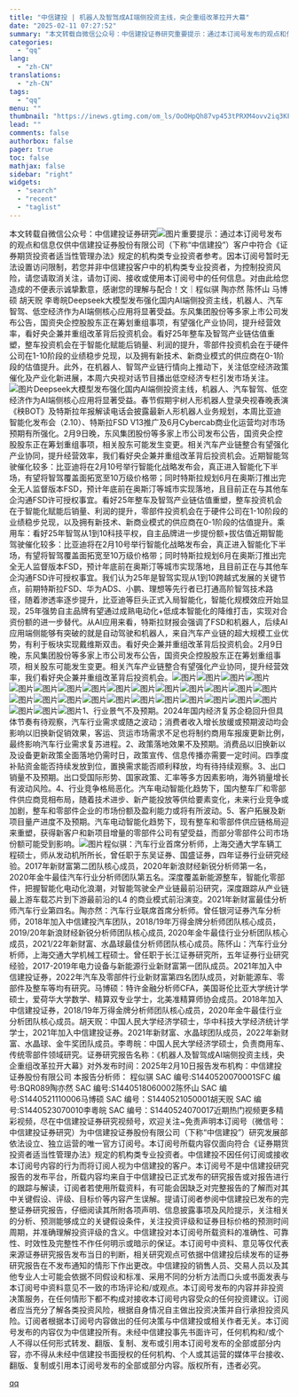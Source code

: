```yaml
---
title: "中信建投 | 机器人及智驾成AI端侧投资主线，央企重组改革拉开大幕"
date: "2025-02-11 07:27:52"
summary: "本文转载自微信公众号：中信建投证券研究重要提示：通过本订阅号发布的观点和信息仅供中信建投证券股份有限..."
categories:
  - "qq"
lang:
  - "zh-CN"
translations:
  - "zh-CN"
tags:
  - "qq"
menu: ""
thumbnail: "https://inews.gtimg.com/om_ls/OoOHpQh87vp453tPRXM4ovv2iq3KFfCI-eIOEnL1bSEzIAA_640360/0"
lead: ""
comments: false
authorbox: false
pager: true
toc: false
mathjax: false
sidebar: "right"
widgets:
  - "search"
  - "recent"
  - "taglist"
---
```


本文转载自微信公众号：中信建投证券研究![图片](https://inews.gtimg.com/om_bt/OU9y_LfDZdH7sAnVy0Gu6emXOxxgt8NhI1OI2aQWEpHBoAA/641)重要提示：通过本订阅号发布的观点和信息仅供中信建投证券股份有限公司（下称“中信建投”）客户中符合《证券期货投资者适当性管理办法》规定的机构类专业投资者参考。因本订阅号暂时无法设置访问限制，若您并非中信建投客户中的机构类专业投资者，为控制投资风险，请您请取消关注，请勿订阅、接收或使用本订阅号中的任何信息。对由此给您造成的不便表示诚挚歉意，感谢您的理解与配合！文｜程似骐 陶亦然 陈怀山 马博硕 胡天贶 李粵皖Deepseek大模型发布强化国内AI端侧投资主线，机器人、汽车智驾、低空经济作为AI端侧核心应用将显著受益。东风集团股份等多家上市公司发布公告，国资央企控股股东正在筹划重组事项，有望强化产业协同，提升经营效率，看好央企兼并重组改革背后投资机会。看好25年整车及智驾产业链估值重塑，整车投资机会在于智能化赋能后销量、利润的提升，零部件投资机会在于硬件公司在1-10阶段的业绩稳步兑现，以及拥有新技术、新商业模式的供应商在0-1阶段的估值提升。此外，在机器人、智驾产业链行情向上推动下，关注低空经济政策催化及产业化新进展，本周六央视对话节目播出低空经济专栏引发市场关注。![图片](https://inews.gtimg.com/om_bt/OWpUorXM509MTIsgNezUTfQTHFowmYszgTF1p8S2pbslkAA/641)Deepseek大模型发布强化国内AI端侧投资主线，机器人、汽车智驾、低空经济作为AI端侧核心应用将显著受益。春节假期宇树人形机器人登录央视春晚表演《秧BOT》及特斯拉年报解读电话会披露最新人形机器人业务规划，本周比亚迪智能化发布会（2.10）、特斯拉FSD V13推广及6月Cybercab商业化运营均对市场预期有所强化。2月9日晚，东风集团股份等多家上市公司发布公告，国资央企控股股东正在筹划重组事项，相关股东可能发生变更。相关汽车产业链整合有望强化产业协同，提升经营效率，我们看好央企兼并重组改革背后投资机会。近期智能驾驶催化较多：比亚迪将在2月10号举行智能化战略发布会，真正进入智能化下半场，有望将智驾覆盖面拓宽至10万级价格带；同时特斯拉规划6月在奥斯汀推出完全无人监督版本FSD，预计年底前在奥斯汀等城市实现落地，且目前正在与其他车企沟通FSD许可授权事宜。看好25年整车及智驾产业链估值重塑，整车投资机会在于智能化赋能后销量、利润的提升，零部件投资机会在于硬件公司在1-10阶段的业绩稳步兑现，以及拥有新技术、新商业模式的供应商在0-1阶段的估值提升。乘用车：看好25年智驾从1到10科技平权，自主品牌进一步提份额+拔估值近期智能驾驶催化较多：比亚迪将在2月10号举行智能化战略发布会，真正进入智能化下半场，有望将智驾覆盖面拓宽至10万级价格带；同时特斯拉规划6月在奥斯汀推出完全无人监督版本FSD，预计年底前在奥斯汀等城市实现落地，且目前正在与其他车企沟通FSD许可授权事宜。我们认为25年是智驾实现从1到10跨越式发展的关键节点，前期特斯拉FSD、华为ADS、小鹏、理想等先行者已打通高阶智驾技术路径，随着渗透率逐步提升，比亚迪等巨头正式入局智能化，智能化规模效应开始显现，25年强势自主品牌有望通过成熟电动化+低成本智能化的降维打击，实现对合资份额的进一步替代。从AI应用来看，特斯拉财报会强调了FSD和机器人，后续AI应用端侧能够有突破的就是自动驾驶和机器人，来自汽车产业链的超大规模工业优势，有利于板块实现戴维斯双击。看好央企兼并重组改革背后投资机会。2月9日晚，东风集团股份等多家上市公司发布公告，国资央企控股股东正在筹划重组事项，相关股东可能发生变更。相关汽车产业链整合有望强化产业协同，提升经营效率，我们看好央企兼并重组改革背后投资机会。![图片](https://inews.gtimg.com/om_bt/OmmTDCIjXBMjKSEUqR_zJlVLI6vgl5M3dxHQOs4pRnQwcAA/641)![图片](https://inews.gtimg.com/om_bt/OlQRuDubZara4VKadMz0tsjLfoJwiysrM-P7cqPm0uFZIAA/641)![图片](https://inews.gtimg.com/om_bt/O4qRpWkcEWjHGd147aToFMKiNk5mIzEg28pPeDkUR2XDQAA/641)![图片](https://inews.gtimg.com/om_bt/Onj3KeIslUgOVPCjaAq4RhjOsPAA9KE-_94j5aumD0xKUAA/641)![图片](https://inews.gtimg.com/om_bt/OjQepoGK-BKaiybGOfDRdT0urYfmFjU0PcRTfC3Rkb_sQAA/641)![图片](https://inews.gtimg.com/om_bt/ObbYJsxawnzvR9YO70YbwmPF4k4kxOWaFWkC9ZX_HTorMAA/641)![图片](https://inews.gtimg.com/om_bt/OAd8Q9FgocXPkReAK_MuMWh4OdD98RbSP_SbSnC4MDhhsAA/641)![图片](https://inews.gtimg.com/om_bt/OoP7ub9CpFKtHu_QeWmXggyNo39kkI1CEQ08_FciJCNSEAA/641)![图片](https://inews.gtimg.com/om_bt/OTXM87PXhASpVWf--t8aXBb4g38FigUoAvuVHNppc9RUIAA/641)![图片](https://inews.gtimg.com/om_bt/OPNPg0PlPIAmM8tJB4W2_aLmyL14EBUrWZK7B0ONYZl9AAA/641)![图片](https://inews.gtimg.com/om_bt/OLTOpmKPs_daU4Rbi-YB4H7i6CK0dM9AJw0NX3dEcC8UQAA/641)![图片](https://inews.gtimg.com/om_bt/O2C0WwCPSxcoziAIuY2XfjSRv9vESxByvobH1UXFJEYpgAA/641)![图片](https://inews.gtimg.com/om_bt/OEfHCmF-LtotxFfRdP8lAv9Y0zzRw-U2EW1uJhMcZiyWIAA/641)![图片](https://inews.gtimg.com/om_bt/OsAfE7gaqSumUIN7gjTUbym4HqEBKEDNKaS3S6nyix7vMAA/641)![图片](https://inews.gtimg.com/om_bt/OFOTZbdTTdop9yVAZzUh1zLNDXBe-LDQEMsWehcjZiGOgAA/641)![图片](https://inews.gtimg.com/om_bt/ODFCt1pLsF8gpFrR7M5J0Z5g11oU6HhYyyVoY_64VCKMIAA/641)![图片](https://inews.gtimg.com/om_bt/O9H8rvB71s1xCXkFZj37YCTGAMbAWjiNkt8FezaEgSkSkAA/641)![图片](https://inews.gtimg.com/om_bt/OgyIwHECzJmwrJ3VvvA532JbnfEBfdfmOFaTJqVAwBU5kAA/641)![图片](https://inews.gtimg.com/om_bt/OJRBUxbyJR9oyXSCNIZyCFp0Mh5G4pRovgN-Arh1AgEpEAA/641)![图片](https://inews.gtimg.com/om_bt/O1oM2YjakbOkTwnEYC3cuy-mz1-aKfvY7Tu2DonTZg3S0AA/641)![图片](https://inews.gtimg.com/om_bt/Ocm_7nIf5ANww0j_D8LZUxZpw8lLzVLWYYTxU7haw1ix0AA/641)![图片](https://inews.gtimg.com/om_bt/OUDR83JF9JDbg7Q8_tv9e-OCBA9nMEmhj10vj9dj3fGFIAA/641)![图片](https://inews.gtimg.com/om_bt/OK-H2sbuFPM8xYe4GWk4sOzegMwcYGnS4yvPyGfmgRerIAA/641)![图片](https://inews.gtimg.com/om_bt/OuF4Bk2xaLfNRUdX7PAuQSKOmBJ2BjZZWJQxfJSBD24PEAA/641)![图片](https://inews.gtimg.com/om_bt/OEBn6GKsNE7G8snQxVosxWvW8jwatruz08RWLdTFFXb6MAA/641)![图片](https://inews.gtimg.com/om_bt/OkndNqzrWTVMOLpHFLpaPuhMmY2URQnxwgX4SqwlyxmVkAA/641)![图片](https://inews.gtimg.com/om_bt/OSsAzBFe5Ux7pvZkNgJYR5uNUGM3pIH2p3A-RSze9pqLMAA/641)![图片](https://inews.gtimg.com/om_bt/OzdZNJioBClgAiBEiHp4xk1j9sBZOSoCGcvNOiM_EJPEAAA/641)![图片](https://inews.gtimg.com/om_bt/OAqEeltWjFf4s7FcpcNUPr0yzT5-utxX65aNKHNup_Av0AA/641)1、行业景气不及预期。2024年国内经济复苏企稳回升但具体节奏有待观察，汽车行业需求或随之波动；消费者收入增长放缓或预期波动均会影响以旧换新促销效果，客运、货运市场需求不足也将制约商用车报废更新比例，最终影响汽车行业需求复苏进程。2、政策落地效果不及预期。消费品以旧换新以及设备更新政策全面落地仍需时日，政策宣传、信息传播亦需要一定时间。四季度补贴资金能否持续发放到位，置换需求能否顺利释放，均有待持续观察。3、出口销量不及预期。出口受国际形势、国家政策、汇率等多方因素影响，海外销量增长有波动风险。4、行业竞争格局恶化。汽车电动智能化趋势下，国内整车厂和零部件供应商竞相布局，随着技术进步、新产能投放等供给要素变化，未来行业竞争或加剧，整车和零部件企业的市场份额及盈利能力或将有所波动。5、客户拓展及新项目量产进度不及预期。汽车电动智能化趋势下，现有整车和零部件供应链格局迎来重塑，获得新客户和新项目增量的零部件公司有望受益，而部分零部件公司市场份额可能受到影响。![图片](https://inews.gtimg.com/om_bt/ODi_XUGAc36pEO9FXfLzH5CT0Y2KDg1mygClej6z5h-YwAA/641)程似骐：汽车行业首席分析师，上海交通大学车辆工程硕士，师从发动机所所长，曾任职于东吴证券、国盛证券，四年证券行业研究经验。2017年新财富第二团队核心成员，2020年新浪财经新锐分析师第一名，2020年金牛最佳汽车行业分析师团队第五名。深度覆盖新能源整车，智能化零部件，把握智能化电动化浪潮，对智能驾驶全产业链最前沿研究，深度跟踪从产业链最上游车载芯片到下游最前沿的L4 的商业模式前沿演变。2021年新财富最佳分析师汽车行业第四名。陶亦然：汽车行业联席首席分析师。曾任银河证券汽车分析师，2018年加入中信建投汽车团队，2018/19年万得金牌分析师团队核心成员，2019/20年新浪财经新锐分析师团队核心成员, 2020年金牛最佳行业分析团队核心成员，2021/22年新财富、水晶球最佳分析师团队核心成员。陈怀山：汽车行业分析师，上海交通大学机械工程硕士。曾任职于长江证券研究所，五年证券行业研究经验，2017-2019年电力设备与新能源行业新财富第一团队成员。2021年加入中信建投证券，2022年汽车及零部件行业新财富第四名团队成员，对新能源车、零部件及整车等均有研究。马博硕：特许金融分析师CFA，美国哥伦比亚大学统计学硕士，爱荷华大学数学、精算双专业学士，北美准精算师协会成员。2018年加入中信建投证券，2018/19年万得金牌分析师团队核心成员，2020年金牛最佳行业分析团队核心成员。胡天贶：中国人民大学经济学硕士，华中科技大学经济统计学学士，2021年加入中信建投证券。2021年新财富、水晶球团队成员，2022年新财富、水晶球、金牛奖团队成员。李粤皖：中国人民大学经济学硕士，负责商用车、传统零部件领域研究。证券研究报告名称：《机器人及智驾成AI端侧投资主线，央企重组改革拉开大幕》对外发布时间：2025年2月10日报告发布机构：中信建投证券股份有限公司 本报告分析师： 程似骐 SAC 编号:S1440520070001SFC 编号:BQR089陶亦然 SAC 编号:S1440518060002陈怀山 SAC 编号:S1440521110006马博硕 SAC 编号：S1440521050001胡天贶 SAC 编号:S1440523070010李粵皖 SAC 编号：S1440524070017近期热门视频更多精彩视频，尽在中信建投证券研究视频号，欢迎关注~免责声明本订阅号（微信号：中信建投证券研究）为中信建投证券股份有限公司（下称“中信建投”）研究发展部依法设立、独立运营的唯一官方订阅号。本订阅号所载内容仅面向符合《证券期货投资者适当性管理办法》规定的机构类专业投资者。中信建投不因任何订阅或接收本订阅号内容的行为而将订阅人视为中信建投的客户。本订阅号不是中信建投研究报告的发布平台，所载内容均来自于中信建投已正式发布的研究报告或对报告进行的跟踪与解读，订阅者若使用所载资料，有可能会因缺乏对完整报告的了解而对其中关键假设、评级、目标价等内容产生误解。提请订阅者参阅中信建投已发布的完整证券研究报告，仔细阅读其所附各项声明、信息披露事项及风险提示，关注相关的分析、预测能够成立的关键假设条件，关注投资评级和证券目标价格的预测时间周期，并准确理解投资评级的含义。中信建投对本订阅号所载资料的准确性、可靠性、时效性及完整性不作任何明示或暗示的保证。本订阅号中资料、意见等仅代表来源证券研究报告发布当日的判断，相关研究观点可依据中信建投后续发布的证券研究报告在不发布通知的情形下作出更改。中信建投的销售人员、交易人员以及其他专业人士可能会依据不同假设和标准、采用不同的分析方法而口头或书面发表与本订阅号中资料意见不一致的市场评论和/或观点。本订阅号发布的内容并非投资决策服务，在任何情形下都不构成对接收本订阅号内容受众的任何投资建议。订阅者应当充分了解各类投资风险，根据自身情况自主做出投资决策并自行承担投资风险。订阅者根据本订阅号内容做出的任何决策与中信建投或相关作者无关。本订阅号发布的内容仅为中信建投所有。未经中信建投事先书面许可，任何机构和/或个人不得以任何形式转发、翻版、复制、发布或引用本订阅号发布的全部或部分内容，亦不得从未经中信建投书面授权的任何机构、个人或其运营的媒体平台接收、翻版、复制或引用本订阅号发布的全部或部分内容。版权所有，违者必究。

[qq](https://new.qq.com/rain/a/20250211A017DK00)
